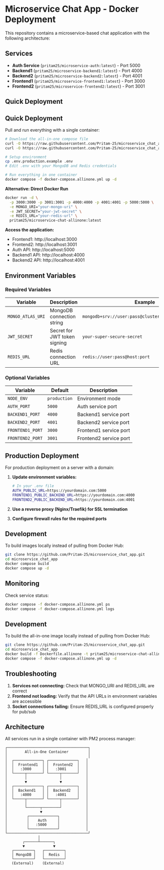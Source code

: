 # Microservice Chat App - Docker Deployment

This repository contains a microservice-based chat application with the following architecture:

## Services

- **Auth Service** (`pritam25/microservice-auth:latest`) - Port 5000
- **Backend1** (`pritam25/microservice-backend1:latest`) - Port 4000
- **Backend2** (`pritam25/microservice-backend2:latest`) - Port 4001
- **Frontend1** (`pritam25/microservice-frontend1:latest`) - Port 3000
- **Frontend2** (`pritam25/microservice-frontend2:latest`) - Port 3001

## Quick Deployment

## Quick Deployment

Pull and run everything with a single container:

```bash
# Download the all-in-one compose file
curl -O https://raw.githubusercontent.com/Pritam-25/microservice_chat_app/main/docker-compose.allinone.yml
curl -O https://raw.githubusercontent.com/Pritam-25/microservice_chat_app/main/.env.production.example

# Setup environment
cp .env.production.example .env
# Edit .env with your MongoDB and Redis credentials

# Run everything in one container
docker compose -f docker-compose.allinone.yml up -d
```

**Alternative: Direct Docker Run**

```bash
docker run -d \
  -p 3000:3000 -p 3001:3001 -p 4000:4000 -p 4001:4001 -p 5000:5000 \
  -e MONGO_URI="your-mongo-uri" \
  -e JWT_SECRET="your-jwt-secret" \
  -e REDIS_URL="your-redis-url" \
  pritam25/microservice-chat-allinone:latest
```

**Access the application:**

- Frontend1: http://localhost:3000
- Frontend2: http://localhost:3001
- Auth API: http://localhost:5000
- Backend1 API: http://localhost:4000
- Backend2 API: http://localhost:4001

## Environment Variables

### Required Variables

| Variable          | Description                  | Example                                              |
| ----------------- | ---------------------------- | ---------------------------------------------------- |
| `MONGO_ATLAS_URI` | MongoDB connection string    | `mongodb+srv://user:pass@cluster.mongodb.net/dbname` |
| `JWT_SECRET`      | Secret for JWT token signing | `your-super-secure-secret`                           |
| `REDIS_URL`       | Redis connection URL         | `redis://user:pass@host:port`                        |

### Optional Variables

| Variable         | Default      | Description            |
| ---------------- | ------------ | ---------------------- |
| `NODE_ENV`       | `production` | Environment mode       |
| `AUTH_PORT`      | `5000`       | Auth service port      |
| `BACKEND1_PORT`  | `4000`       | Backend1 service port  |
| `BACKEND2_PORT`  | `4001`       | Backend2 service port  |
| `FRONTEND1_PORT` | `3000`       | Frontend1 service port |
| `FRONTEND2_PORT` | `3001`       | Frontend2 service port |

## Production Deployment

For production deployment on a server with a domain:

1. **Update environment variables:**

   ```bash
   # In your .env file
   AUTH_PUBLIC_URL=https://yourdomain.com:5000
   FRONTEND1_PUBLIC_BACKEND_URL=https://yourdomain.com:4000
   FRONTEND2_PUBLIC_BACKEND_URL=https://yourdomain.com:4001
   ```

2. **Use a reverse proxy (Nginx/Traefik) for SSL termination**

3. **Configure firewall rules for the required ports**

## Development

To build images locally instead of pulling from Docker Hub:

```bash
git clone https://github.com/Pritam-25/microservice_chat_app.git
cd microservice_chat_app
docker compose build
docker compose up -d
```

## Monitoring

Check service status:

```bash
docker compose -f docker-compose.allinone.yml ps
docker compose -f docker-compose.allinone.yml logs
```

## Development

To build the all-in-one image locally instead of pulling from Docker Hub:

```bash
git clone https://github.com/Pritam-25/microservice_chat_app.git
cd microservice_chat_app
docker build -f Dockerfile.allinone -t pritam25/microservice-chat-allinone:latest .
docker compose -f docker-compose.allinone.yml up -d
```

## Troubleshooting

1. **Services not connecting:** Check that MONGO_URI and REDIS_URL are correct
2. **Frontend not loading:** Verify that the API URLs in environment variables are accessible
3. **Socket connections failing:** Ensure REDIS_URL is configured properly for pub/sub

## Architecture

All services run in a single container with PM2 process manager:

```
┌─────────────────────────────────────┐
│        All-in-One Container         │
│                                     │
│  ┌─────────────┐ ┌─────────────┐   │
│  │  Frontend1  │ │  Frontend2  │   │
│  │   :3000     │ │   :3001     │   │
│  └─────┬───────┘ └─────┬───────┘   │
│        │               │           │
│        ▼               ▼           │
│  ┌─────────────┐ ┌─────────────┐   │
│  │  Backend1   │ │  Backend2   │   │
│  │   :4000     │ │   :4001     │   │
│  └─────┬───────┘ └─────┬───────┘   │
│        │               │           │
│        └──────┬────────┘           │
│               ▼                    │
│         ┌─────────────┐            │
│         │    Auth     │            │
│         │   :5000     │            │
│         └─────────────┘            │
└─────────────────────────────────────┘
               │
        ┌──────┴──────┐
        ▼             ▼
   ┌─────────┐   ┌─────────┐
   │ MongoDB │   │  Redis  │
   └─────────┘   └─────────┘
   (External)    (External)
```
